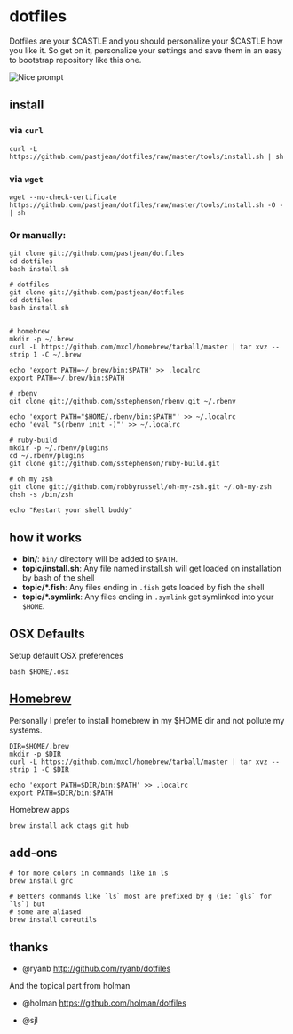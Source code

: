 dotfiles
========

Dotfiles are your $CASTLE and you should personalize your $CASTLE how you like it. So get on it, personalize your settings and save them in an easy to bootstrap repository like this one.

![Nice prompt](http://i.imgur.com/7R1GB.jpg)

install
-------

### via `curl`
    curl -L https://github.com/pastjean/dotfiles/raw/master/tools/install.sh | sh

### via `wget`
    wget --no-check-certificate https://github.com/pastjean/dotfiles/raw/master/tools/install.sh -O - | sh

### Or manually:

    git clone git://github.com/pastjean/dotfiles 
    cd dotfiles
    bash install.sh

    # dotfiles
    git clone git://github.com/pastjean/dotfiles 
    cd dotfiles
    bash install.sh


    # homebrew
    mkdir -p ~/.brew
    curl -L https://github.com/mxcl/homebrew/tarball/master | tar xvz --strip 1 -C ~/.brew

    echo 'export PATH=~/.brew/bin:$PATH' >> .localrc
    export PATH=~/.brew/bin:$PATH

    # rbenv
    git clone git://github.com/sstephenson/rbenv.git ~/.rbenv

    echo 'export PATH="$HOME/.rbenv/bin:$PATH"' >> ~/.localrc
    echo 'eval "$(rbenv init -)"' >> ~/.localrc

    # ruby-build
    mkdir -p ~/.rbenv/plugins
    cd ~/.rbenv/plugins
    git clone git://github.com/sstephenson/ruby-build.git
    
    # oh my zsh
    git clone git://github.com/robbyrussell/oh-my-zsh.git ~/.oh-my-zsh
    chsh -s /bin/zsh

    echo "Restart your shell buddy"

how it works
------------


- **bin/**: `bin/` directory will be added to `$PATH`.
- **topic/install.sh**: Any file named install.sh will get loaded on installation by bash
  of the shell
- **topic/\*.fish**: Any files ending in `.fish` gets loaded by fish the shell
- **topic/\*.symlink**: Any files ending in `.symlink` get symlinked into
  your `$HOME`. 


OSX Defaults
------------

Setup default OSX preferences

    bash $HOME/.osx

[Homebrew](http://mxcl.github.com/homebrew/)
--------------------------------------------

Personally I prefer to install homebrew in my $HOME dir and not pollute my systems.

    DIR=$HOME/.brew
    mkdir -p $DIR
    curl -L https://github.com/mxcl/homebrew/tarball/master | tar xvz --strip 1 -C $DIR

    echo 'export PATH=$DIR/bin:$PATH' >> .localrc
    export PATH=$DIR/bin:$PATH

Homebrew apps

    brew install ack ctags git hub


add-ons
-------

    # for more colors in commands like in ls
    brew install grc

    # Betters commands like `ls` most are prefixed by g (ie: `gls` for `ls`) but
    # some are aliased
    brew install coreutils

thanks
------
- @ryanb http://github.com/ryanb/dotfiles 

And the topical part from holman
- @holman https://github.com/holman/dotfiles

- @sjl
